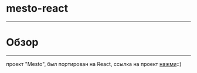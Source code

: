 # mesto-react
------
# Обзор
------
проект "Mesto", был портирован на React,
ссылка на проект [нажми](https://vanyagachist2.github.io/mesto-react/)::)

